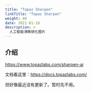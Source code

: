 ```yaml
---
title: "Topaz Sharpen"
linkTitle: "Topaz Sharpen"
weight: 40
date: 2021-01-18
description: >
  人工智能清晰锐化图片
---
```


## 介绍

https://www.topazlabs.com/sharpen-ai


文档看这里：https://docs.topazlabs.com/

但好像最近没有更新了。暂时先不用。